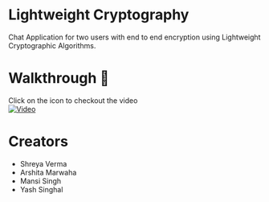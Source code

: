 # Lightweight Cryptography

Chat Application for two users with end to end encryption using Lightweight Cryptographic Algorithms.

# Walkthrough :bow_and_arrow:
Click on the icon to checkout the video</br>
[![Video](https://i9.ytimg.com/vi/50W82G6kmsk/mq2.jpg?sqp=CICozY0G&rs=AOn4CLDzyEYPWHbuTSgtORzwzD4dWc1jEg)](https://www.youtube.com/embed/50W82G6kmsk)</br>

# Creators

- Shreya Verma
- Arshita Marwaha
- Mansi Singh
- Yash Singhal
